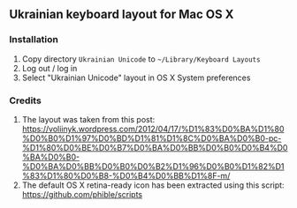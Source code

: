 ## Ukrainian keyboard layout for Mac OS X

### Installation

1. Copy directory `Ukrainian Unicode` to `~/Library/Keyboard Layouts`
2. Log out / log in
3. Select "Ukrainian Unicode" layout in OS X System preferences

### Credits
1. The layout was taken from this post: https://voliinyk.wordpress.com/2012/04/17/%D1%83%D0%BA%D1%80%D0%B0%D1%97%D0%BD%D1%81%D1%8C%D0%BA%D0%B0-pc-%D1%80%D0%BE%D0%B7%D0%BA%D0%BB%D0%B0%D0%B4%D0%BA%D0%B0-%D0%BA%D0%BB%D0%B0%D0%B2%D1%96%D0%B0%D1%82%D1%83%D1%80%D0%B8-%D0%B4%D0%BB%D1%8F-m/
2. The default OS X retina-ready icon has been extracted using this script: https://github.com/phible/scripts
